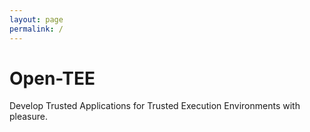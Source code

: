```yaml
---
layout: page
permalink: /
---
```


Open-TEE
========

Develop Trusted Applications for Trusted Execution Environments with pleasure.

